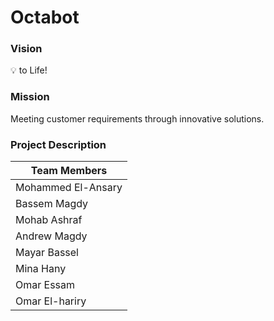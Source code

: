 # Octabot

### Vision
:bulb: to Life!
    
### Mission 
Meeting customer requirements through innovative solutions.

### Project Description 

| **Team Members** |
| -----------------------|
| Mohammed El-Ansary  |
|  Bassem Magdy  |
| Mohab Ashraf  | 
| Andrew Magdy |
| Mayar Bassel |
| Mina Hany |
| Omar Essam |
| Omar El-hariry |

